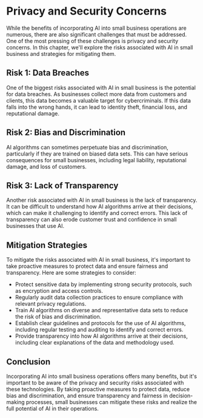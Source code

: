 Privacy and Security Concerns
============================================================================

While the benefits of incorporating AI into small business operations are numerous, there are also significant challenges that must be addressed. One of the most pressing of these challenges is privacy and security concerns. In this chapter, we'll explore the risks associated with AI in small business and strategies for mitigating them.

Risk 1: Data Breaches
---------------------

One of the biggest risks associated with AI in small business is the potential for data breaches. As businesses collect more data from customers and clients, this data becomes a valuable target for cybercriminals. If this data falls into the wrong hands, it can lead to identity theft, financial loss, and reputational damage.

Risk 2: Bias and Discrimination
-------------------------------

AI algorithms can sometimes perpetuate bias and discrimination, particularly if they are trained on biased data sets. This can have serious consequences for small businesses, including legal liability, reputational damage, and loss of customers.

Risk 3: Lack of Transparency
----------------------------

Another risk associated with AI in small business is the lack of transparency. It can be difficult to understand how AI algorithms arrive at their decisions, which can make it challenging to identify and correct errors. This lack of transparency can also erode customer trust and confidence in small businesses that use AI.

Mitigation Strategies
---------------------

To mitigate the risks associated with AI in small business, it's important to take proactive measures to protect data and ensure fairness and transparency. Here are some strategies to consider:

* Protect sensitive data by implementing strong security protocols, such as encryption and access controls.
* Regularly audit data collection practices to ensure compliance with relevant privacy regulations.
* Train AI algorithms on diverse and representative data sets to reduce the risk of bias and discrimination.
* Establish clear guidelines and protocols for the use of AI algorithms, including regular testing and auditing to identify and correct errors.
* Provide transparency into how AI algorithms arrive at their decisions, including clear explanations of the data and methodology used.

Conclusion
----------

Incorporating AI into small business operations offers many benefits, but it's important to be aware of the privacy and security risks associated with these technologies. By taking proactive measures to protect data, reduce bias and discrimination, and ensure transparency and fairness in decision-making processes, small businesses can mitigate these risks and realize the full potential of AI in their operations.
